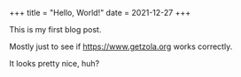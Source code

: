 +++
title = "Hello, World!"
date = 2021-12-27
+++

This is my first blog post. 

<!-- more -->
Mostly just to see if <https://www.getzola.org> works correctly.

It looks pretty nice, huh?
